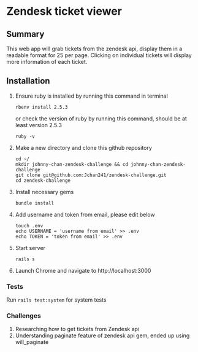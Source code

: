 # Zendesk ticket viewer

## Summary

This web app will grab tickets from the zendesk api, display them in a readable format for 25 per page. Clicking on individual tickets will display more information of each ticket.

## Installation

1. Ensure ruby is installed by running this command in terminal
    ```
    rbenv install 2.5.3
    ```
    or check the version of ruby by running this command, should be at least version 2.5.3
    ```
    ruby -v
    ```
2. Make a new directory and clone this github repository
    ```
    cd ~/
    mkdir johnny-chan-zendesk-challenge && cd johnny-chan-zendesk-challenge
    git clone git@github.com:Jchan241/zendesk-challenge.git
    cd zendesk-challenge
    ```
3. Install necessary gems
    ```
    bundle install
    ```
4. Add username and token from email, please edit below
    ```
    touch .env
    echo USERNAME = 'username from email' >> .env
    echo TOKEN = 'token from email' >> .env
    ```
5. Start server
    ```
    rails s
    ```
6. Launch Chrome and navigate to http://localhost:3000

### Tests

Run ```rails test:system``` for system tests

### Challenges

1. Researching how to get tickets from Zendesk api
2. Understanding paginate feature of zendesk api gem, ended up using will_paginate
